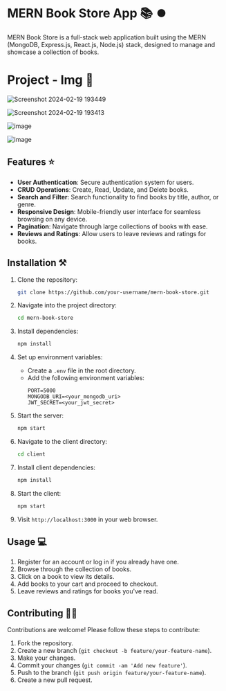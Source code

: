 # MERN Book Store App 📚 ⏺️

MERN Book Store is a full-stack web application built using the MERN (MongoDB, Express.js, React.js, Node.js) stack, designed to manage and showcase a collection of books.

# Project - Img 📸

![Screenshot 2024-02-19 193449](https://github.com/Manishak798/Book-Store/assets/90680330/5f2a2a33-9198-4110-994a-09dd232201af)

![Screenshot 2024-02-19 193413](https://github.com/Manishak798/Book-Store/assets/90680330/d1a4120f-91e3-4ae5-8438-581187385239)

![image](https://github.com/Manishak798/Book-Store/assets/90680330/f073783f-1c02-489a-8307-847e7aef311e)

![image](https://github.com/Manishak798/Book-Store/assets/90680330/9d25324a-41dc-4acc-96ac-cde5150ae043)

## Features ⭐

- **User Authentication**: Secure authentication system for users.
- **CRUD Operations**: Create, Read, Update, and Delete books.
- **Search and Filter**: Search functionality to find books by title, author, or genre.
- **Responsive Design**: Mobile-friendly user interface for seamless browsing on any device.
- **Pagination**: Navigate through large collections of books with ease.
- **Reviews and Ratings**: Allow users to leave reviews and ratings for books.

## Installation ⚒️

1. Clone the repository:
   ```bash
   git clone https://github.com/your-username/mern-book-store.git
   ```

2. Navigate into the project directory:
   ```bash
   cd mern-book-store
   ```

3. Install dependencies:
   ```bash
   npm install
   ```

4. Set up environment variables:
   - Create a `.env` file in the root directory.
   - Add the following environment variables:
     ```
     PORT=5000
     MONGODB_URI=<your_mongodb_uri>
     JWT_SECRET=<your_jwt_secret>
     ```

5. Start the server:
   ```bash
   npm start
   ```

6. Navigate to the client directory:
   ```bash
   cd client
   ```

7. Install client dependencies:
   ```bash
   npm install
   ```

8. Start the client:
   ```bash
   npm start
   ```

9. Visit `http://localhost:3000` in your web browser.

## Usage 💻

1. Register for an account or log in if you already have one.
2. Browse through the collection of books.
3. Click on a book to view its details.
4. Add books to your cart and proceed to checkout.
5. Leave reviews and ratings for books you've read.

## Contributing 🤝🏻

Contributions are welcome! Please follow these steps to contribute:

1. Fork the repository.
2. Create a new branch (`git checkout -b feature/your-feature-name`).
3. Make your changes.
4. Commit your changes (`git commit -am 'Add new feature'`).
5. Push to the branch (`git push origin feature/your-feature-name`).
6. Create a new pull request.



